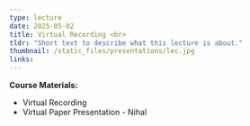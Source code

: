 ```yaml
---
type: lecture
date: 2025-05-02
title: Virtual Recording <br>
tldr: "Short text to describe what this lecture is about."
thumbnail: /static_files/presentations/lec.jpg
links: 
---
```

**Course Materials:**
- Virtual Recording
- Virtual Paper Presentation - Nihal
